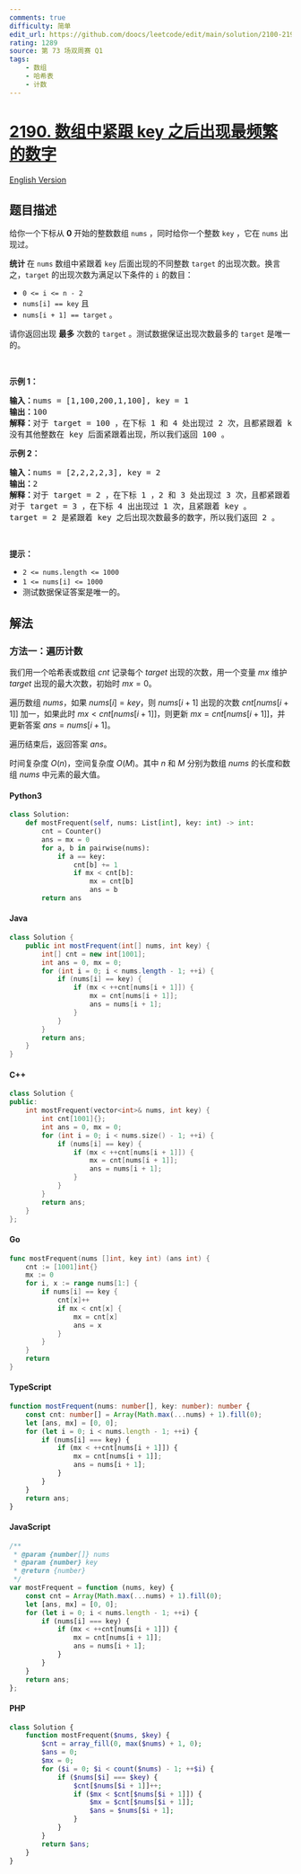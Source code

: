 ```yaml
---
comments: true
difficulty: 简单
edit_url: https://github.com/doocs/leetcode/edit/main/solution/2100-2199/2190.Most%20Frequent%20Number%20Following%20Key%20In%20an%20Array/README.md
rating: 1289
source: 第 73 场双周赛 Q1
tags:
    - 数组
    - 哈希表
    - 计数
---
```


<!-- problem:start -->

# [2190. 数组中紧跟 key 之后出现最频繁的数字](https://leetcode.cn/problems/most-frequent-number-following-key-in-an-array)

[English Version](/solution/2100-2199/2190.Most%20Frequent%20Number%20Following%20Key%20In%20an%20Array/README_EN.md)

## 题目描述

<!-- description:start -->

<p>给你一个下标从 <strong>0</strong>&nbsp;开始的整数数组&nbsp;<code>nums</code>&nbsp;，同时给你一个整数&nbsp;<code>key</code>&nbsp;，它在&nbsp;<code>nums</code>&nbsp;出现过。</p>

<p><strong>统计&nbsp;</strong>在 <code>nums</code>&nbsp;数组中紧跟着 <code>key</code>&nbsp;后面出现的不同整数&nbsp;<code>target</code>&nbsp;的出现次数。换言之，<code>target</code>&nbsp;的出现次数为满足以下条件的 <code>i</code>&nbsp;的数目：</p>

<ul>
	<li><code>0 &lt;= i &lt;= n - 2</code></li>
	<li><code>nums[i] == key</code>&nbsp;且</li>
	<li><code>nums[i + 1] == target</code>&nbsp;。</li>
</ul>

<p>请你返回出现 <strong>最多</strong>&nbsp;次数的<em>&nbsp;</em><code>target</code>&nbsp;。测试数据保证出现次数最多的 <code>target</code>&nbsp;是唯一的。</p>

<p>&nbsp;</p>

<p><strong>示例 1：</strong></p>

<pre><b>输入：</b>nums = [1,100,200,1,100], key = 1
<b>输出：</b>100
<b>解释：</b>对于 target = 100 ，在下标 1 和 4 处出现过 2 次，且都紧跟着 key 。
没有其他整数在 key 后面紧跟着出现，所以我们返回 100 。
</pre>

<p><strong>示例 2：</strong></p>

<pre><b>输入：</b>nums = [2,2,2,2,3], key = 2
<b>输出：</b>2
<b>解释：</b>对于 target = 2 ，在下标 1 ，2 和 3 处出现过 3 次，且都紧跟着 key 。
对于 target = 3 ，在下标 4 出出现过 1 次，且紧跟着 key 。
target = 2 是紧跟着 key 之后出现次数最多的数字，所以我们返回 2 。
</pre>

<p>&nbsp;</p>

<p><strong>提示：</strong></p>

<ul>
	<li><code>2 &lt;= nums.length &lt;= 1000</code></li>
	<li><code>1 &lt;= nums[i] &lt;= 1000</code></li>
	<li>测试数据保证答案是唯一的。</li>
</ul>

<!-- description:end -->

## 解法

<!-- solution:start -->

### 方法一：遍历计数

我们用一个哈希表或数组 $\textit{cnt}$ 记录每个 $\textit{target}$ 出现的次数，用一个变量 $\textit{mx}$ 维护 $\textit{target}$ 出现的最大次数，初始时 $\textit{mx} = 0$。

遍历数组 $\textit{nums}$，如果 $\textit{nums}[i] = \textit{key}$，则 $\textit{nums}[i + 1]$ 出现的次数 $\textit{cnt}[\textit{nums}[i + 1]]$ 加一，如果此时 $\textit{mx} \lt \textit{cnt}[\textit{nums}[i + 1]]$，则更新 $\textit{mx} = \textit{cnt}[\textit{nums}[i + 1]]$，并更新答案 $\textit{ans} = \textit{nums}[i + 1]$。

遍历结束后，返回答案 $\textit{ans}$。

时间复杂度 $O(n)$，空间复杂度 $O(M)$。其中 $n$ 和 $M$ 分别为数组 $\textit{nums}$ 的长度和数组 $\textit{nums}$ 中元素的最大值。

<!-- tabs:start -->

#### Python3

```python
class Solution:
    def mostFrequent(self, nums: List[int], key: int) -> int:
        cnt = Counter()
        ans = mx = 0
        for a, b in pairwise(nums):
            if a == key:
                cnt[b] += 1
                if mx < cnt[b]:
                    mx = cnt[b]
                    ans = b
        return ans
```

#### Java

```java
class Solution {
    public int mostFrequent(int[] nums, int key) {
        int[] cnt = new int[1001];
        int ans = 0, mx = 0;
        for (int i = 0; i < nums.length - 1; ++i) {
            if (nums[i] == key) {
                if (mx < ++cnt[nums[i + 1]]) {
                    mx = cnt[nums[i + 1]];
                    ans = nums[i + 1];
                }
            }
        }
        return ans;
    }
}
```

#### C++

```cpp
class Solution {
public:
    int mostFrequent(vector<int>& nums, int key) {
        int cnt[1001]{};
        int ans = 0, mx = 0;
        for (int i = 0; i < nums.size() - 1; ++i) {
            if (nums[i] == key) {
                if (mx < ++cnt[nums[i + 1]]) {
                    mx = cnt[nums[i + 1]];
                    ans = nums[i + 1];
                }
            }
        }
        return ans;
    }
};
```

#### Go

```go
func mostFrequent(nums []int, key int) (ans int) {
	cnt := [1001]int{}
	mx := 0
	for i, x := range nums[1:] {
		if nums[i] == key {
			cnt[x]++
			if mx < cnt[x] {
				mx = cnt[x]
				ans = x
			}
		}
	}
	return
}
```

#### TypeScript

```ts
function mostFrequent(nums: number[], key: number): number {
    const cnt: number[] = Array(Math.max(...nums) + 1).fill(0);
    let [ans, mx] = [0, 0];
    for (let i = 0; i < nums.length - 1; ++i) {
        if (nums[i] === key) {
            if (mx < ++cnt[nums[i + 1]]) {
                mx = cnt[nums[i + 1]];
                ans = nums[i + 1];
            }
        }
    }
    return ans;
}
```

#### JavaScript

```js
/**
 * @param {number[]} nums
 * @param {number} key
 * @return {number}
 */
var mostFrequent = function (nums, key) {
    const cnt = Array(Math.max(...nums) + 1).fill(0);
    let [ans, mx] = [0, 0];
    for (let i = 0; i < nums.length - 1; ++i) {
        if (nums[i] === key) {
            if (mx < ++cnt[nums[i + 1]]) {
                mx = cnt[nums[i + 1]];
                ans = nums[i + 1];
            }
        }
    }
    return ans;
};
```

#### PHP

```php
class Solution {
    function mostFrequent($nums, $key) {
        $cnt = array_fill(0, max($nums) + 1, 0);
        $ans = 0;
        $mx = 0;
        for ($i = 0; $i < count($nums) - 1; ++$i) {
            if ($nums[$i] === $key) {
                $cnt[$nums[$i + 1]]++;
                if ($mx < $cnt[$nums[$i + 1]]) {
                    $mx = $cnt[$nums[$i + 1]];
                    $ans = $nums[$i + 1];
                }
            }
        }
        return $ans;
    }
}
```

<!-- tabs:end -->

<!-- solution:end -->

<!-- problem:end -->
